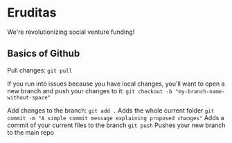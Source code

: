 # Eruditas

We're revolutionizing social venture funding!

## Basics of Github

Pull changes:
`git pull`

If you run into issues because you have local changes, you'll want to open a new branch and push your changes to it:
`git checkout -b "my-branch-name-without-space"`

Add changes to the branch:
`git add .` Adds the whole current folder
`git commit -m "A simple commit message explaining proposed changes"` Adds a commit of your current files to the branch
`git push` Pushes your new branch to the main repo

